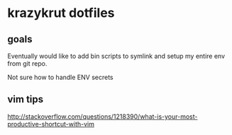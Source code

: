 # krazykrut dotfiles

## goals

Eventually would like to add bin scripts to symlink and setup my entire env from git repo.

Not sure how to handle ENV secrets

## vim tips
http://stackoverflow.com/questions/1218390/what-is-your-most-productive-shortcut-with-vim
